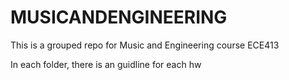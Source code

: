 # MUSICANDENGINEERING
This is a grouped repo for Music and Engineering course ECE413

In each folder, there is an guidline for each hw
